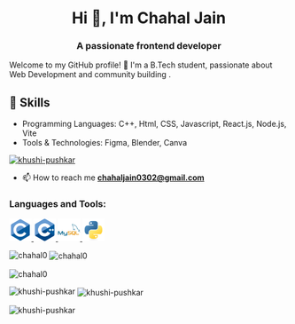 




<h1 align="center">Hi 👋, I'm   Chahal Jain </h1>
<h3 align="center">A passionate frontend developer </h3>

Welcome to my GitHub profile! 🚀 I'm a B.Tech student, passionate about Web Development and community building .

## 🚀 Skills

- Programming Languages: C++, Html, CSS, Javascript, React.js, Node.js, Vite
- Tools & Technologies: Figma, Blender, Canva




<p align="left"> <a href="https://github.com/ryo-ma/github-profile-trophy"><img src="https://github-profile-trophy.vercel.app/?username=khushi-pushkar" alt="khushi-pushkar" /></a> </p> 

- 📫 How to reach me **chahaljain0302@gmail.com**



<h3 align="left">Languages and Tools:</h3>
<p align="left"> <a href="https://www.cprogramming.com/" target="_blank" rel="noreferrer"> <img src="https://raw.githubusercontent.com/devicons/devicon/master/icons/c/c-original.svg" alt="c" width="40" height="40"/> </a> <a href="https://www.w3schools.com/cpp/" target="_blank" rel="noreferrer"> <img src="https://raw.githubusercontent.com/devicons/devicon/master/icons/cplusplus/cplusplus-original.svg" alt="cplusplus" width="40" height="40"/> </a> <a href="https://www.mysql.com/" target="_blank" rel="noreferrer"> <img src="https://raw.githubusercontent.com/devicons/devicon/master/icons/mysql/mysql-original-wordmark.svg" alt="mysql" width="40" height="40"/> </a> <a href="https://www.python.org" target="_blank" rel="noreferrer"> <img src="https://raw.githubusercontent.com/devicons/devicon/master/icons/python/python-original.svg" alt="python" width="40" height="40"/> </a> </p>

<p><img align="left" src="https://github-readme-stats.vercel.app/api/top-langs?username=chahal0&show_icons=true&locale=en&layout=compact" alt="chahal0" /></p>

<p>&nbsp;<img align="center" src="https://github-readme-stats.vercel.app/api?username=chahal0&show_icons=true&locale=en" alt="chahal0" /></p>

<p><img align="center" src="https://github-readme-streak-stats.herokuapp.com/?user=chahal0&" alt="chahal0" /></p>


<p><img align="left" src="https://github-readme-stats.vercel.app/api/top-langs?username=khushi-pushkar&show_icons=true&locale=en&layout=compact" alt="khushi-pushkar" /></p>

<p>&nbsp;<img align="center" src="https://github-readme-stats.vercel.app/api?username=khushi-pushkar&show_icons=true&locale=en" alt="khushi-pushkar" /></p>

<p><img align="center" src="https://github-readme-streak-stats.herokuapp.com/?user=khushi-pushkar&" alt="khushi-pushkar" /></p>





